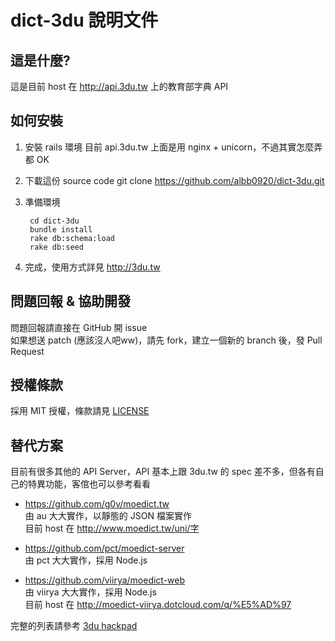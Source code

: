 # dict-3du 說明文件

## 這是什麼?

這是目前 host 在 http://api.3du.tw 上的教育部字典 API

## 如何安裝

1. 安裝 rails 環境
       目前 api.3du.tw 上面是用 nginx + unicorn，不過其實怎麼弄都 OK

2. 下載這份 source code
        git clone https://github.com/albb0920/dict-3du.git

3. 準備環境

        cd dict-3du
        bundle install
        rake db:schema:load
        rake db:seed

4. 完成，使用方式詳見 http://3du.tw

## 問題回報 & 協助開發

問題回報請直接在 GitHub 開 issue<br>
如果想送 patch (應該沒人吧ww)，請先 fork，建立一個新的 branch 後，發 Pull Request

## 授權條款

採用 MIT 授權，條款請見 [LICENSE](https://github.com/albb0920/dict-3du/blob/master/LICENSE)

## 替代方案

目前有很多其他的 API Server，API 基本上跟 3du.tw 的 spec 差不多，但各有自己的特異功能，客倌也可以參考看看

* https://github.com/g0v/moedict.tw<br>
  由 au 大大實作，以靜態的 JSON 檔案實作<br>
  目前 host 在 http://www.moedict.tw/uni/字

* https://github.com/pct/moedict-server<br>
  由 pct 大大實作，採用 Node.js

* https://github.com/viirya/moedict-web<br>
  由 viirya 大大實作，採用 Node.js<br>
  目前 host 在 http://moedict-viirya.dotcloud.com/q/%E5%AD%97


完整的列表請參考 [3du hackpad](http://hackpad.com/3du.tw-UJJETE2igdi)
